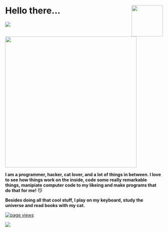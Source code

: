<h1>Hello there... <img align="right" src="https://thumbs.gfycat.com/BeneficialShamelessAmphiuma-size_restricted.gif" width="100"></h1>

  <a href="https://github.com/CamoCatX">
  <img align="center" src="https://github-readme-stats.vercel.app/api?username=CamoCatX&count_private=true&show_icons=true&theme=chartreuse-dark" />
  </a>
  <a href="https://github.com/CamoCatX">
    <img align="center" src="https://github-readme-stats.vercel.app/api/top-langs/?username=CamoCatX&count_private=true&layout=compact&theme=chartreuse-dark&langs_count=13"width="420" />
  </a>

<br>


**I am a programmer, hacker, cat lover, and a lot of things in between. I love to see how things work on the inside, code some really remarkable things, manipiate computer code to my likeing and make programs that do that for me!** 😼

**Besides doing all that cool stuff, I play on my keyboard, study the universe and read books with my cat.**


<a href="https://github.com/CamoCatX">
    <img src="https://komarev.com/ghpvc/?username=CamoCatX" alt="page views" />
  </a>
  
  ![](https://hit.yhype.me/github/profile?user_id=69330490)
<!--
**CamoCatX** is a 😻 _special_ 😻 repository because its `README.md` (this file) appears on your GitHub profile.

Here are some ideas to get you started:

- 🔭 I’m currently working on ...
- 🌱 I’m currently learning ...
- 👯 I’m looking to collaborate on ...
- 🤔 I’m looking for help with ...
- 💬 Ask me about ...
- 📫 How to reach me: ...
- 😄 Pronouns: ...
- ⚡ Fun fact: ...
-->
